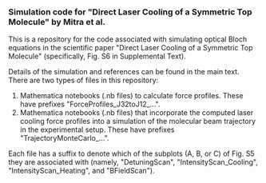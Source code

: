 ### Simulation code for "Direct Laser Cooling of a Symmetric Top Molecule" by Mitra et al.
This is a repository for the code associated with simulating optical Bloch equations in the scientific paper "Direct Laser Cooling of a Symmetric Top Molecule" (specifically, Fig. S6 in Supplemental Text). 

Details of the simulation and references can be found in the main text. There are two types of files in this repository:

1. Mathematica notebooks (.nb files) to calculate force profiles. These have prefixes "ForceProfiles_J32toJ12_...".
2. Mathematica notebooks (.nb files) that incorporate the computed laser cooling force profiles into a simulation of the molecular beam trajectory in the experimental setup. These have prefixes "TrajectoryMonteCarlo_...".

Each file has a suffix to denote which of the subplots (A, B, or C) of Fig. S5 they are associated with (namely, "DetuningScan", "IntensityScan_Cooling", "IntensityScan_Heating", and "BFieldScan").
